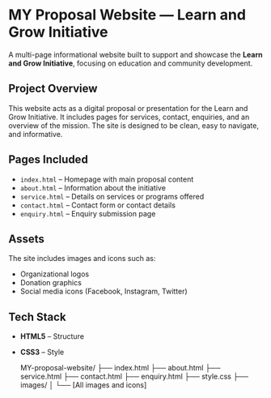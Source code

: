 # MY Proposal Website — Learn and Grow Initiative

A multi-page informational website built to support and showcase the **Learn and Grow Initiative**, focusing on education and community development.

## Project Overview

This website acts as a digital proposal or presentation for the Learn and Grow Initiative. It includes pages for services, contact, enquiries, and an overview of the mission. The site is designed to be clean, easy to navigate, and informative.

## Pages Included

- `index.html` – Homepage with main proposal content
- `about.html` – Information about the initiative
- `service.html` – Details on services or programs offered
- `contact.html` – Contact form or contact details
- `enquiry.html` – Enquiry submission page

## Assets

The site includes images and icons such as:
- Organizational logos
- Donation graphics
- Social media icons (Facebook, Instagram, Twitter)

## Tech Stack

- **HTML5** – Structure
- **CSS3** – Style

  MY-proposal-website/
├── index.html
├── about.html
├── service.html
├── contact.html
├── enquiry.html
├── style.css
├── images/
│   └── [All images and icons]

